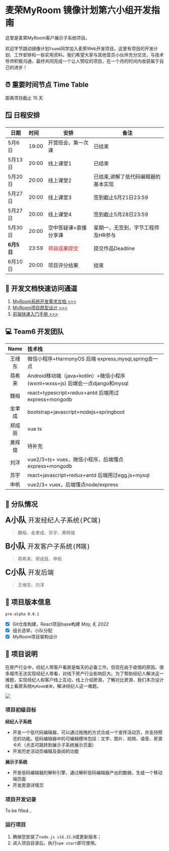 # 麦荣MyRoom 镜像计划第六小组开发指南

这里是麦荣MyRoom客户展示子系统项目。

欢迎字节跳动镜像计划`Team6`同学加入麦荣Web开发项目。这里有项目的开发计划、工作安排和一些实用资料。我们希望大家与其他营员小伙伴充分交流，与技术导师积极沟通，最终共同完成一个让人赞叹的项目，在一个月的时间内收获属于自己的进步！

## ⏰ 重要时间节点 Time Table

距离项目截止 15 天
 
## 🪟 日程安排

| 日期| 时间 | 安排 | 备注 |
|---|:--|---|---|
| 5月6日 | 19:00 | 开营班会，第一次课 | 已结束 |
| 5月13日 | 20:00 | 线上课堂1 | 已结束 |
| 5月20日 | 20:00 | 线上课堂2 | 已结束,讲解了低代码编辑器的基本实现 |
| 5月27日 | 20:00 | 线上课堂3 | 签到截止5月21日23:59 |
| 5月27日 | 20:00 | 线上课堂4 | 签到截止5月28日23:59 |
| 5月30日 | 20:00 | 空中答疑课+直播分享课 | 星期一，无签到，字节工程师及HR参与 |
| **6月5日** | 23:59 | <font color="red">项目成果提交</font> | 提交作品Deadline |
| 6月10日 | 20:00 | 项目评分结果 | 结束 |


## 💾  开发文档快速访问通道

1. [MyRoom系统开发需求文档 >>> ](https://bytedance.feishu.cn/docx/doxcnT9YVJUcVQYY2dyGAmn97cZ)
2. [MyRoom项目原型设计 >>>](https://bytedance.feishu.cn/docx/doxcnT9YVJUcVQYY2dyGAmn97cZ) 
3. [前端快速入门手册 >>> ](https://bytedance.feishu.cn/docx/doxcn9MPyw9sfmfEVO2Ki9exRPt)

## 💻 Team6 开发团队

| Name | 技术栈 |
|:-:|:--|
| 王绪东 | 微信小程序+HarmonyOS 后端 express,mysql,spring会一点 |
| 蒋希来 | Android移动端（java+kotlin）+微信小程序(wxml+wxss+js) 后端会一点django和mysql |
| 魏榕 | react+typescript+redux+antd 后端用过express+mongodb |
| 金聿成 | bootstrap+javascript+nodejs+springboot |
| 郑成辰 | vue ts |
| 黄辉煌 | 待补充 |
| 刘洋 | vue2/3+ts+ vuex，微信小程序，后端懂点express+mongodb |
| 苏宇 | react+javascript+redux+antd 后端用过egg.js+mysql |
| 申帆 | vue2/3+ vuex，后端懂点node/express |

## 🚩 分队情况

<font size="5"> **A小队** `开发经纪人子系统(PC端)`</font> 
> 魏榕、金聿成、苏宇、⻩辉煌

<font size="5"> **B小队** `开发客户子系统(M端)`</font>
> 蒋希来、郑成辰、申帆

<font size="5"> **C小队** `开发后端`</font>
> 王绪东、刘洋


## 🌆 项目版本信息

`pre-alpha 0.0.1`
- [x] Git仓库构建，React项目base构建 *May, 8, 2022*
- [x] 组长选举，小队分配
- [x] MyRoom项目架构设计

## 📖 项目说明

在房产行业中，经纪人带客户看房是每天的必备工作。但现在由于疫情的原因，很多城市无法实现经纪人带看，对线下房产行业影响巨大。为了帮助经纪人解决这一难题，实现经纪人和客户线上互动，线上介绍房源，了解对比房源，我们本次设计线上看房系统`MyRoom麦荣`，解决经纪人这一难题。

![](media/16519941093446/16519990743659.jpg)

### 项目初级目标
**经纪人子系统**
- 开发一个低代码编辑器，可以通过拖拽的方式合成一个宣传活动页，并支持预览的功能。低码编辑器中的可编辑模块包括：文字、图片、视频、语音、房源卡片（点击可跳转到展示子系统展示页面）
- 开发历史活动页编辑及查阅的功能

**展示子系统**
- 开发低码编辑器的解析引擎，通过解析低码编辑器产出的数据，生成一个移动端页面
- 开发房源详情页

### 项目开发记录

To be filled...

### 运行项目
1. 确保您安装了`node.js v16.15.0`或更新版本；
2. 进入项目目录后，执行`npm start`即可使用。

